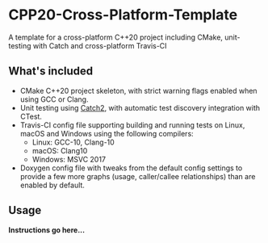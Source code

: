 # CPP20-Cross-Platform-Template
A template for a cross-platform C++20 project including CMake, unit-testing with Catch and cross-platform Travis-CI

## What's included
- CMake C++20 project skeleton, with strict warning flags enabled when using GCC or Clang.
- Unit testing using [Catch2](https://github.com/catchorg/Catch2), with automatic test discovery integration with CTest.
- Travis-CI config file supporting building and running tests on Linux, macOS and Windows using the following compilers:
    - Linux: GCC-10, Clang-10
    - macOS: Clang10
    - Windows: MSVC 2017
- Doxygen config file with tweaks from the default config settings to provide a few more graphs (usage, caller/callee relationships) than are enabled by default.

## Usage
**Instructions go here...**
